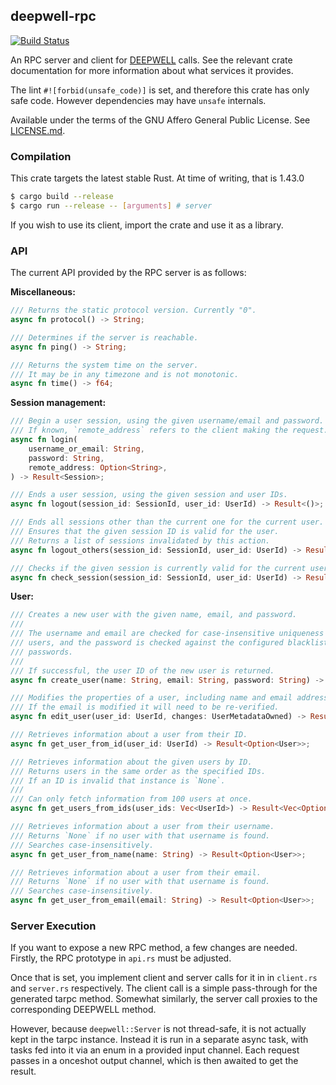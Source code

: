 ## deepwell-rpc

[![Build Status](https://travis-ci.org/Nu-SCPTheme/deepwell-rpc.svg?branch=master)](https://travis-ci.org/Nu-SCPTheme/deepwell-rpc)

An RPC server and client for [DEEPWELL](https://github.com/Nu-SCPTheme/deepwell) calls.
See the relevant crate documentation for more information about what services it provides.

The lint `#![forbid(unsafe_code)]` is set, and therefore this crate has only safe code. However dependencies may have `unsafe` internals.

Available under the terms of the GNU Affero General Public License. See [LICENSE.md](LICENSE).

### Compilation
This crate targets the latest stable Rust. At time of writing, that is 1.43.0

```sh
$ cargo build --release
$ cargo run --release -- [arguments] # server
```

If you wish to use its client, import the crate and use it as a library.

### API

The current API provided by the RPC server is as follows:

__Miscellaneous:__

```rust
/// Returns the static protocol version. Currently "0".
async fn protocol() -> String;

/// Determines if the server is reachable.
async fn ping() -> String;

/// Returns the system time on the server.
/// It may be in any timezone and is not monotonic.
async fn time() -> f64;
```

__Session management:__

```rust
/// Begin a user session, using the given username/email and password.
/// If known, `remote_address` refers to the client making the request.
async fn login(
    username_or_email: String,
    password: String,
    remote_address: Option<String>,
) -> Result<Session>;

/// Ends a user session, using the given session and user IDs.
async fn logout(session_id: SessionId, user_id: UserId) -> Result<()>;

/// Ends all sessions other than the current one for the current user.
/// Ensures that the given session ID is valid for the user.
/// Returns a list of sessions invalidated by this action.
async fn logout_others(session_id: SessionId, user_id: UserId) -> Result<Vec<Session>>;

/// Checks if the given session is currently valid for the current user.
async fn check_session(session_id: SessionId, user_id: UserId) -> Result<()>;
```

__User:__

```rust
/// Creates a new user with the given name, email, and password.
///
/// The username and email are checked for case-insensitive uniqueness among existing
/// users, and the password is checked against the configured blacklist of weak or common
/// passwords.
///
/// If successful, the user ID of the new user is returned.
async fn create_user(name: String, email: String, password: String) -> Result<UserId>;

/// Modifies the properties of a user, including name and email address.
/// If the email is modified it will need to be re-verified.
async fn edit_user(user_id: UserId, changes: UserMetadataOwned) -> Result<()>;

/// Retrieves information about a user from their ID.
async fn get_user_from_id(user_id: UserId) -> Result<Option<User>>;

/// Retrieves information about the given users by ID.
/// Returns users in the same order as the specified IDs.
/// If an ID is invalid that instance is `None`.
///
/// Can only fetch information from 100 users at once.
async fn get_users_from_ids(user_ids: Vec<UserId>) -> Result<Vec<Option<User>>>;

/// Retrieves information about a user from their username.
/// Returns `None` if no user with that username is found.
/// Searches case-insensitively.
async fn get_user_from_name(name: String) -> Result<Option<User>>;

/// Retrieves information about a user from their email.
/// Returns `None` if no user with that username is found.
/// Searches case-insensitively.
async fn get_user_from_email(email: String) -> Result<Option<User>>;
```

### Server Execution

If you want to expose a new RPC method, a few changes are needed. Firstly, the RPC prototype in `api.rs` must be adjusted.

Once that is set, you implement client and server calls for it in in `client.rs` and `server.rs` respectively. The client
call is a simple pass-through for the generated tarpc method. Somewhat similarly, the server call proxies to the corresponding
DEEPWELL method.

However, because `deepwell::Server` is not thread-safe, it is not actually kept in the tarpc instance. Instead it is run in
a separate async task, with tasks fed into it via an enum in a provided input channel. Each request passes in a onceshot
output channel, which is then awaited to get the result.
